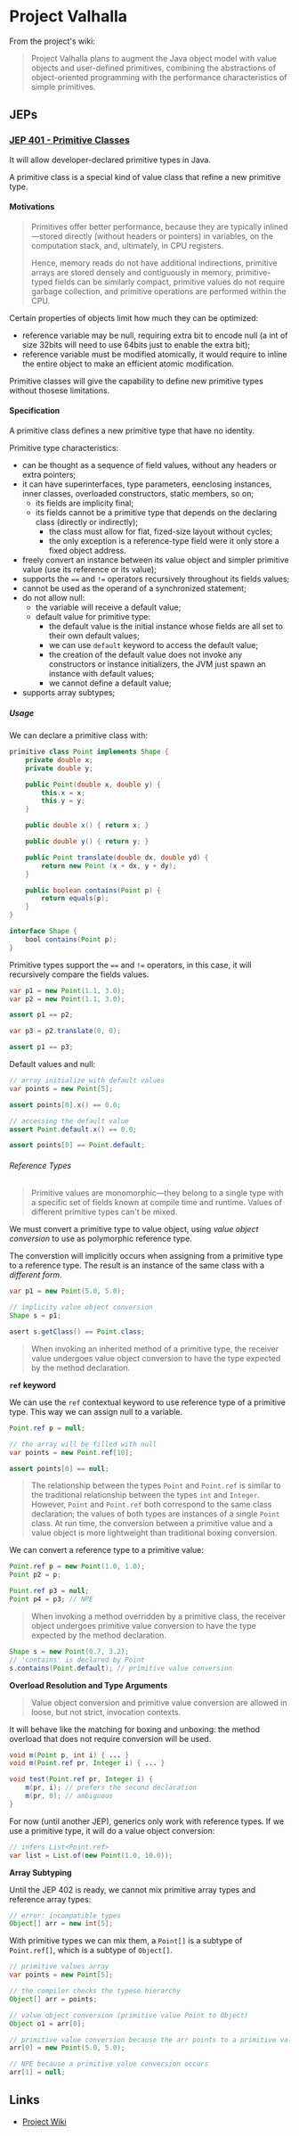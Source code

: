 # Project Valhalla

From the project's wiki:

> Project Valhalla plans to augment the Java object model with value objects and user-defined primitives,
> combining the abstractions of object-oriented programming with the performance characteristics of simple
> primitives.

## JEPs

### [JEP 401 - Primitive Classes](https://openjdk.org/jeps/401)

It will allow developer-declared primitive types in Java.

A primitive class is a special kind of value class that refine a new primitive type.

#### Motivations

> Primitives offer better performance, because they are typically inlined—stored directly (without headers or pointers) in
> variables, on the computation stack, and, ultimately, in CPU registers.
> 
> Hence, memory reads do not have additional indirections, primitive arrays are stored densely and contiguously in memory,
> primitive-typed fields can be similarly compact, primitive values do not require garbage collection, and primitive operations
> are performed within the CPU.

Certain properties of objects limit how much they can be optimized:

- reference variable may be null, requiring extra bit to encode null (a int of size 32bits will need to use 64bits just to enable the extra bit);
- reference variable must be modified atomically, it would require to inline the entire object to make an efficient atomic modification.

Primitive classes will give the capability to define new primitive types without thosese limitations.

#### Specification

A primitive class defines a new primitive type that have no identity.

Primitive type characteristics:

- can be thought as a sequence of field values, without any headers or extra pointers;
- it can have superinterfaces, type parameters, eenclosing instances, inner classes, overloaded constructors, static members, so on;
  - its fields are implicity final;
  - its fields cannot be a primitive type that depends on the declaring class (directly or indirectly);
    - the class must allow for flat, fized-size layout without cycles;
    - the only exception is a reference-type field were it only store a fixed object address.
- freely convert an instance between its value object and simpler primitive value (use its reference or its value);
- supports the `==` and `!=` operators recursively throughout its fields values;
- cannot be used as the operand of a synchronized statement;
- do not allow null:
  - the variable will receive a default value;
  - default value for primitive type:
    - the default value is the initial instance whose fields are all set to their own default values;
    - we can use `default` keyword to access the default value;
    - the creation of the default value does not invoke any constructors or instance initializers, the JVM just spawn an instance with default values;
    - we cannot define a default value;
- supports array subtypes;


##### Usage

We can declare a primitive class with:

```java
primitive class Point implements Shape {
	private double x;
	private double y;

	public Point(double x, double y) {
		this.x = x;
		this.y = y;
	}

	public double x() { return x; }

	public double y() { return y; }

	public Point translate(double dx, double yd) {
		return new Point (x + dx, y + dy);
	}

	public boolean contains(Point p) {
		return equals(p);
	}
}

interface Shape {
	bool contains(Point p);
}
```

Primitive types support the `==` and `!=` operators, in this case, it will recursively compare the fields values.


```java
var p1 = new Point(1.1, 3.0);
var p2 = new Point(1.1, 3.0);

assert p1 == p2;

var p3 = p2.translate(0, 0);

assert p1 == p3;
```

Default values and null:

```java
// array initialize with default values
var points = new Point[5];

assert points[0].x() == 0.0;

// accessing the default value
assert Point.default.x() == 0.0;

assert points[0] == Point.default;
```

###### Reference Types

> Primitive values are monomorphic—they belong to a single type with a specific set of fields known at compile time and runtime.
> Values of different primitive types can't be mixed.

We must convert a primitive type to value object, using _value object conversion_ to use as polymorphic reference type.

The converstion will implicitly occurs when assigning from a primitive type to a reference type.
The result is an instance of the same class with a _different form_.

```java
var p1 = new Point(5.0, 5.0);

// implicity value object conversion
Shape s = p1;

asert s.getClass() == Point.class;
```

> When invoking an inherited method of a primitive type, the receiver value undergoes value object conversion to have the type
> expected by the method declaration.

**`ref` keyword**

We can use the `ref` contextual keyword to use reference type of a primitive type.
This way we can assign null to a variable.

```java
Point.ref p = null;

// the array will be filled with null
var points = new Point.ref[10];

assert points[0] == null;
```

> The relationship between the types `Point` and `Point.ref` is similar to the traditional relationship between the types `int` and `Integer`.
> However, `Point` and `Point.ref` both correspond to the same class declaration; the values of both types are instances of a single `Point` class.
> At run time, the conversion between a primitive value and a value object is more lightweight than traditional boxing conversion.

We can convert a reference type to a primitive value:

```java
Point.ref p = new Point(1.0, 1.0);
Point p2 = p;

Point.ref p3 = null;
Point p4 = p3; // NPE
```

> When invoking a method overridden by a primitive class, the receiver object undergoes primitive value conversion to have the
> type expected by the method declaration.

```java
Shape s = new Point(0.7, 3.2);
// 'contains' is declared by Point
s.contains(Point.default); // primitive value conversion
```

**Overload Resolution and Type Arguments**

> Value object conversion and primitive value conversion are allowed in loose, but not strict, invocation contexts.

It will behave like the matching for boxing and unboxing: the method overload that does not require conversion will be used.

```java
void m(Point p, int i) { ... }
void m(Point.ref pr, Integer i) { ... }

void test(Point.ref pr, Integer i) {
	m(pr, i); // prefers the second declaration
	m(pr, 0); // ambiguous
}
```

For now (until another JEP), generics only work with reference types. If we use a primitive type, it will do a value object conversion:

```java
// infers List<Point.ref>
var list = List.of(new Point(1.0, 10.0));
```

**Array Subtyping**

Until the JEP 402 is ready, we cannot mix primitive array types and reference array types:

```java
// error: incompatible types
Object[] arr = new int[5];
```

With primitive types we can mix them, a `Point[]` is a subtype of `Point.ref[]`, which is a subtype of `Object[]`.

```java
// primitive values array
var points = new Point[5];

// the compiler checks the typese hierarchy
Object[] arr = points;

// value object conversion (primitive value Point to Object)
Object o1 = arr[0];

// primitive value conversion because the arr points to a primitive values array
arr[0] = new Point(5.0, 5.0);

// NPE because a primitive value conversion occurs
arr[1] = null;
```

## Links

* [Project Wiki](https://openjdk.org/projects/valhalla/)

